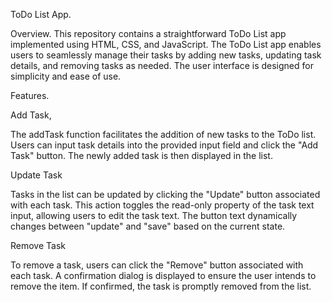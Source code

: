 ToDo List App.


Overview.
This repository contains a straightforward ToDo List app implemented using HTML, CSS, and JavaScript. The ToDo List app enables users to seamlessly manage their tasks by adding new tasks, updating task details, and removing tasks as needed. The user interface is designed for simplicity and ease of use.

Features.

Add Task,

The addTask function facilitates the addition of new tasks to the ToDo list. Users can input task details into the provided input field and click the "Add Task" button. The newly added task is then displayed in the list.

Update Task

Tasks in the list can be updated by clicking the "Update" button associated with each task. This action toggles the read-only property of the task text input, allowing users to edit the task text. The button text dynamically changes between "update" and "save" based on the current state.

Remove Task

To remove a task, users can click the "Remove" button associated with each task. A confirmation dialog is displayed to ensure the user intends to remove the item. If confirmed, the task is promptly removed from the list.
